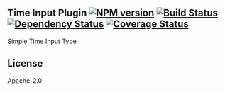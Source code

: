Time Input Plugin [![NPM version][npm-image]][npm-url] [![Build Status][travis-image]][travis-url] [![Dependency Status][daviddm-image]][daviddm-url] [![Coverage Status](https://coveralls.io/repos/github/punchcard-cms/input-plugin-time/badge.svg?branch=master)](https://coveralls.io/github/punchcard-cms/input-plugin-time?branch=master) 
---

Simple Time Input Type

## License

Apache-2.0

[npm-image]: https://badge.fury.io/js/input-plugin-time.svg
[npm-url]: https://npmjs.org/package/input-plugin-time
[travis-image]: https://travis-ci.org/punchcard-cms/input-plugin-time.svg
[travis-url]: https://travis-ci.org/punchcard-cms/input-plugin-time
[daviddm-image]: https://david-dm.org/punchcard-cms/input-plugin-time.svg?theme=shields.io
[daviddm-url]: https://david-dm.org/punchcard-cms/input-plugin-time
[coveralls-image]: https://coveralls.io/repos/punchcard-cms/input-plugin-time/badge.svg
[coveralls-url]: https://coveralls.io/r/punchcard-cms/input-plugin-time
